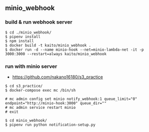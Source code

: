 ## minio_webhook

### build & run webhook server

```
$ cd ./minio_webhook/
$ pipenv install
$ npm install
$ docker build -t kaito/minio_webhook .
$ docker run -d --name minio-hook --net=minio-lambda-net -it -p 3000:3000 --restart=always kaito/minio_webhook
```

### run with minio server

- https://github.com/nakano16180/s3_practice

```
$ cd s3_practice/
$ docker-compose exec mc /bin/sh

# mc admin config set minio notify_webhook:1 queue_limit="0"  endpoint="http://minio-hook:3000" queue_dir=""
# mc admin service restart minio
# exit
```

```
$ cd minio_webhook/
$ pipenv run python notification-setup.py
```